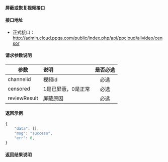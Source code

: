 #### 屏蔽或恢复视频接口

#### 接口地址
  * 正式接口：http://admin.cloud.ppqa.com/public/index.php/api/ppcloud/allvideo/censor

#### 请求参数说明
|  参数         |说明          |是否必选|
| ------------- |:-------------|:-----:|
| channelid | 视频id |必选    |
| censored | 1是已屏蔽，0是正常 | 必选|
| reviewResult| 屏蔽原因 | 必选 |
#### 返回示例
```javascript
{
    "data": [],
    "msg": "success",
    "err": 0,
}
```

#### 返回结果说明
```javascript

```